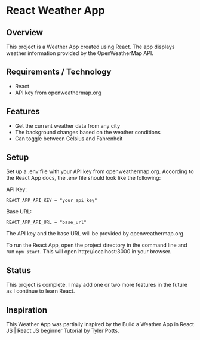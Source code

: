 # React Weather App

## Overview

This project is a Weather App created using React. The app displays weather information provided by the OpenWeatherMap API.

## Requirements / Technology

- React
- API key from openweathermap.org

## Features

- Get the current weather data from any city
- The background changes based on the weather conditions
- Can toggle between Celsius and Fahrenheit

## Setup

Set up a .env file with your API key from openweathermap.org.
According to the React App docs, the .env file should look like the following:

API Key:

`REACT_APP_API_KEY = "your_api_key"
`

Base URL:

`
REACT_APP_API_URL = "base_url"
`

The API key and the base URL will be provided by openweathermap.org.

To run the React App, open the project directory in the command line and run `npm start`.
This will open http://localhost:3000 in your browser.

## Status

This project is complete. I may add one or two more features in the future as I continue to learn React.

## Inspiration

This Weather App was partially inspired by the Build a Weather App in React JS | React JS beginner Tutorial by Tyler Potts.